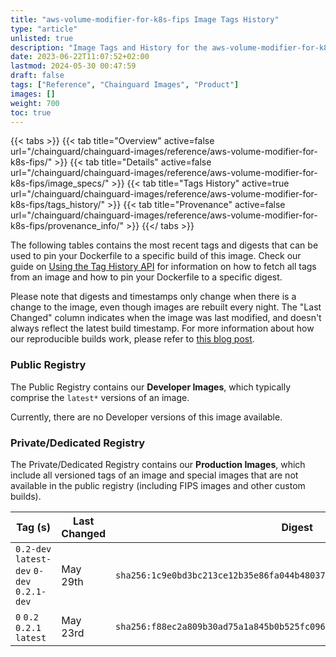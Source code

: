 ```yaml
---
title: "aws-volume-modifier-for-k8s-fips Image Tags History"
type: "article"
unlisted: true
description: "Image Tags and History for the aws-volume-modifier-for-k8s-fips Chainguard Image"
date: 2023-06-22T11:07:52+02:00
lastmod: 2024-05-30 00:47:59
draft: false
tags: ["Reference", "Chainguard Images", "Product"]
images: []
weight: 700
toc: true
---
```


{{< tabs >}}
{{< tab title="Overview" active=false url="/chainguard/chainguard-images/reference/aws-volume-modifier-for-k8s-fips/" >}}
{{< tab title="Details" active=false url="/chainguard/chainguard-images/reference/aws-volume-modifier-for-k8s-fips/image_specs/" >}}
{{< tab title="Tags History" active=true url="/chainguard/chainguard-images/reference/aws-volume-modifier-for-k8s-fips/tags_history/" >}}
{{< tab title="Provenance" active=false url="/chainguard/chainguard-images/reference/aws-volume-modifier-for-k8s-fips/provenance_info/" >}}
{{</ tabs >}}

The following tables contains the most recent tags and digests that can be used to pin your Dockerfile to a specific build of this image. Check our guide on [Using the Tag History API](/chainguard/chainguard-images/using-the-tag-history-api/) for information on how to fetch all tags from an image and how to pin your Dockerfile to a specific digest.

Please note that digests and timestamps only change when there is a change to the image, even though images are rebuilt every night. The "Last Changed" column indicates when the image was last modified, and doesn't always reflect the latest build timestamp. For more information about how our reproducible builds work, please refer to [this blog post](https://www.chainguard.dev/unchained/reproducing-chainguards-reproducible-image-builds).

### Public Registry
The Public Registry contains our **Developer Images**, which typically comprise the `latest*` versions of an image.

Currently, there are no Developer versions of this image available.

### Private/Dedicated Registry
The Private/Dedicated Registry contains our **Production Images**, which include all versioned tags of an image and special images that are not available in the public registry (including FIPS images and other custom builds).

| Tag (s)                                     | Last Changed | Digest                                                                    |
|---------------------------------------------|--------------|---------------------------------------------------------------------------|
|  `0.2-dev` `latest-dev` `0-dev` `0.2.1-dev` | May 29th     | `sha256:1c9e0bd3bc213ce12b35e86fa044b480371ebe6d7889b1f07ef105cb758d1885` |
|  `0` `0.2` `0.2.1` `latest`                 | May 23rd     | `sha256:f88ec2a809b30ad75a1a845b0b525fc096cc9c1c5bde532481ffb4326f450025` |

